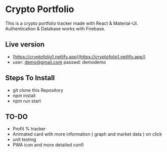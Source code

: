 # Crypto Portfolio

This is a crypto portfolio tracker made with React & Material-UI.
Authentication & Database works with Firebase.

## Live version

- [https://cryptofolio1.netlify.app](https://cryptofolio1.netlify.app/)
- user: demo@gmail.com passwd: demodemo

## Steps To Install
- git clone this Repository
- npm install
- npm run start

## TO-DO
- Profit % tracker
- Animated card with more information ( graph and market data ) on click
- unit testing
- PWA icon and more detailed confi
